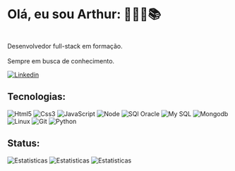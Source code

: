 # Olá, eu sou Arthur: 👨🏻‍💻📚
<br>Desenvolvedor full-stack em formação.</br>
<br>Sempre em busca de conhecimento.</br>

[![Linkedin](https://img.shields.io/badge/linkedin-0A66C2?style=for-the-badge&logo=linkedin&logoColor=white)](https://www.linkedin.com%2Fin%2Farthur-rocha-5a052221b)


## Tecnologias:

![Html5](https://img.shields.io/badge/Html5-E34F26?style=for-the-badge&logo=html5&logoColor=white)
![Css3](https://img.shields.io/badge/Css3-1572B6?style=for-the-badge&logo=css3&logoColor=white)
![JavaScript](https://img.shields.io/badge/JavaScript-F7DF1E?style=for-the-badge&logo=javascript&logoColor=black)
![Node](https://img.shields.io/badge/node.js-339933?style=for-the-badge&logo=nodedotjs&logoColor=white)
![SQl Oracle](https://img.shields.io/badge/sql%20oracle-F80000?style=for-the-badge&logo=oracle)
![My SQL](https://img.shields.io/badge/MySql-4479A1?style=for-the-badge&logo=mysql&logoColor=white)
![Mongodb](https://img.shields.io/badge/mongodb-47A248?style=for-the-badge&logo=mongodb&logoColor=white)
![Linux](https://img.shields.io/badge/linux-FCC624?style=for-the-badge&logo=linux&logoColor=black)
![Git](https://img.shields.io/badge/git-F05032?style=for-the-badge&logo=git&logoColor=white)
![Python](https://img.shields.io/badge/python-3776AB?style=for-the-badge&logo=python&logoColor=white)


## Status:
![Estatisticas](https://github-readme-stats.vercel.app/api?username=ArthurRocha2100&theme=dark&hide_border=false&include_all_commits=false&count_private=false)
![Estatisticas](https://github-readme-streak-stats.herokuapp.com/?user=ArthurRocha2100&theme=dark&hide_border=false)
![Estatisticas](https://github-readme-stats.vercel.app/api/top-langs/?username=ArthurRocha2100&theme=dark&include_all_commits=true&count_private=true&count_weight=0.5)

<!--
**ArthurRocha2100/ArthurRocha2100** is a ✨ _special_ ✨ repository because its `README.md` (this file) appears on your GitHub profile.

Here are some ideas to get you started:

- 🔭 I’m currently working on ...
- 🌱 I’m currently learning ...
- 👯 I’m looking to collaborate on ...
- 🤔 I’m looking for help with ...
- 💬 Ask me about ...
- 📫 How to reach me: ...
- 😄 Pronouns: ...
- ⚡ Fun fact: ...
-->
